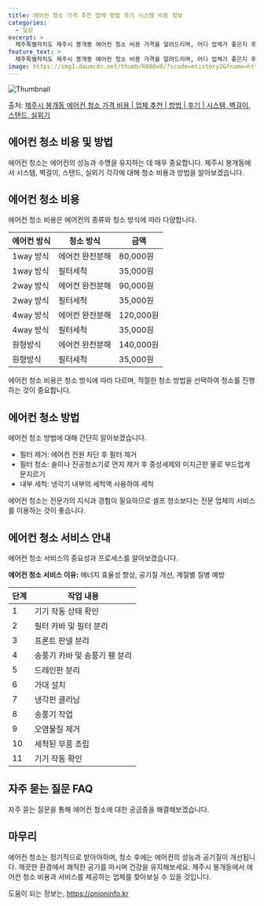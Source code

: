```yaml
---
title: 에어컨 청소 가격 추천 업체 방법 후기 시스템 비용 정보
categories:
  - 일상
excerpt: >
  제주특별자치도 제주시 봉개동 에어컨 청소 비용 가격을 알려드리며, 어디 업체가 좋은지 후기를 통해 알아보겠습니다. 현재 글에서는 시스템, 벽걸이, 스탠드, 실외기 각각에 대해 청소 비용이 나와 있으니 참고하시면 되겠습니다. 에어컨 분해 청소 방법 보기 👈 클릭셀프 에어컨 청소 방법 보기👈 클릭제주시 봉개동 에어컨 청소 비용시스템에어컨 방식클리닝방식금액1way 방식에어컨 완전분해80,000원1way 방식에어컨 필터세척35,000원2way 방식에어컨 완전분해90,000원2way 방식에어컨 필터세척35,000원4way 방식에어컨 완전분해120,000원4way 방식에어컨 필터세척35,000원원형방식에어컨 완전분해140,000원원형방식에어컨 필터세척35,000원에어컨 청소 견적 샘플 보기 👈 클릭에어컨 냄새의 원..
feature_text: >
  제주특별자치도 제주시 봉개동 에어컨 청소 비용 가격을 알려드리며, 어디 업체가 좋은지 후기를 통해 알아보겠습니다. 현재 글에서는 시스템, 벽걸이, 스탠드, 실외기 각각에 대해 청소 비용이 나와 있으니 참고하시면 되겠습니다. 에어컨 분해 청소 방법 보기 👈 클릭셀프 에어컨 청소 방법 보기👈 클릭제주시 봉개동 에어컨 청소 비용시스템에어컨 방식클리닝방식금액1way 방식에어컨 완전분해80,000원1way 방식에어컨 필터세척35,000원2way 방식에어컨 완전분해90,000원2way 방식에어컨 필터세척35,000원4way 방식에어컨 완전분해120,000원4way 방식에어컨 필터세척35,000원원형방식에어컨 완전분해140,000원원형방식에어컨 필터세척35,000원에어컨 청소 견적 샘플 보기 👈 클릭에어컨 냄새의 원..
image: https://img1.daumcdn.net/thumb/R800x0/?scode=mtistory2&fname=https%3A%2F%2Fblog.kakaocdn.net%2Fdn%2FdcwAAg%2FbtsHwMTHTmE%2FoL1s9Ikatbh0UnQQEqFKM0%2Fimg.webp
---
```


![Thumbnail](https://img1.daumcdn.net/thumb/R800x0/?scode=mtistory2&fname=https%3A%2F%2Fblog.kakaocdn.net%2Fdn%2FdcwAAg%2FbtsHwMTHTmE%2FoL1s9Ikatbh0UnQQEqFKM0%2Fimg.webp)

<p>출처: <a href="https://onioninfo.kr/entry/%EC%A0%9C%EC%A3%BC%EC%8B%9C-%EB%B4%89%EA%B0%9C%EB%8F%99-%EC%97%90%EC%96%B4%EC%BB%A8-%EC%B2%AD%EC%86%8C-%EA%B0%80%EA%B2%A9-%EB%B9%84%EC%9A%A9-%EC%97%85%EC%B2%B4-%EC%B6%94%EC%B2%9C-%EB%B0%A9%EB%B2%95-%ED%9B%84%EA%B8%B0-%EC%8B%9C%EC%8A%A4%ED%85%9C-%EB%B2%BD%EA%B1%B8%EC%9D%B4-%EC%8A%A4%ED%83%A0%EB%93%9C-%EC%8B%A4%EC%99%B8%EA%B8%B0" rel="dofollow">제주시 봉개동 에어컨 청소 가격 비용 | 업체 추천 | 방법 | 후기 | 시스템, 벽걸이, 스탠드, 실외기</a> </p>

## 에어컨 청소 비용 및 방법

에어컨 청소는 에어컨의 성능과 수명을 유지하는 데 매우 중요합니다. 제주시 봉개동에서 시스템, 벽걸이, 스탠드, 실외기 각각에 대해 청소
비용과 방법을 알아보겠습니다.

## **에어컨 청소 비용**

에어컨 청소 비용은 에어컨의 종류와 청소 방식에 따라 다양합니다.

**에어컨 방식** | **청소 방식** | **금액**  
---|---|---  
1way 방식 | 에어컨 완전분해 | 80,000원  
1way 방식 | 필터세척 | 35,000원  
2way 방식 | 에어컨 완전분해 | 90,000원  
2way 방식 | 필터세척 | 35,000원  
4way 방식 | 에어컨 완전분해 | 120,000원  
4way 방식 | 필터세척 | 35,000원  
원형방식 | 에어컨 완전분해 | 140,000원  
원형방식 | 필터세척 | 35,000원  
  
에어컨 청소 비용은 청소 방식에 따라 다르며, 적절한 청소 방법을 선택하여 청소를 진행하는 것이 중요합니다.

## **에어컨 청소 방법**

에어컨 청소 방법에 대해 간단히 알아보겠습니다.

  * 필터 제거: 에어컨 전원 차단 후 필터 제거
  * 필터 청소: 솔이나 진공청소기로 먼지 제거 후 중성세제와 미지근한 물로 부드럽게 문지르기
  * 내부 세척: 냉각기 내부의 세척액 사용하여 세척

에어컨 청소는 전문가의 지식과 경험이 필요하므로 셀프 청소보다는 전문 업체의 서비스를 이용하는 것이 좋습니다.

## **에어컨 청소 서비스 안내**

에어컨 청소 서비스의 중요성과 프로세스를 알아보겠습니다.

**에어컨 청소 서비스 이유:** 에너지 효율성 향상, 공기질 개선, 계절별 질병 예방

**단계** | **작업 내용**  
---|---  
1 | 기기 작동 상태 확인  
2 | 필터 카바 및 필터 분리  
3 | 프론트 판넬 분리  
4 | 송풍기 카바 및 송풍기 휀 분리  
5 | 드레인판 분리  
6 | 가대 설치  
7 | 냉각핀 클리닝  
8 | 송풍기 작업  
9 | 오염물질 제거  
10 | 세척된 부품 조립  
11 | 기기 작동 확인  
  
## **자주 묻는 질문 FAQ**

자주 묻는 질문을 통해 에어컨 청소에 대한 궁금증을 해결해보겠습니다.

## **마무리**

에어컨 청소는 정기적으로 받아야하며, 청소 후에는 에어컨의 성능과 공기질이 개선됩니다. 깨끗한 환경에서 쾌적한 공기를 마시며 건강을
유지해보세요. 제주시 봉개동에서 에어컨 청소 비용과 서비스를 제공하는 업체를 찾아보실 수 있을 것입니다.

 

도움이 되는 정보는, <a href="https://onioninfo.kr" rel="dofollow">https://onioninfo.kr</a>


